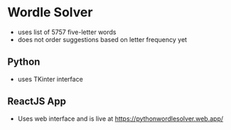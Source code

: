 # Wordle Solver

- uses list of 5757 five-letter words
- does not order suggestions based on letter frequency yet

## Python
- uses TKinter interface

## ReactJS App
- Uses web interface and is live at https://pythonwordlesolver.web.app/
